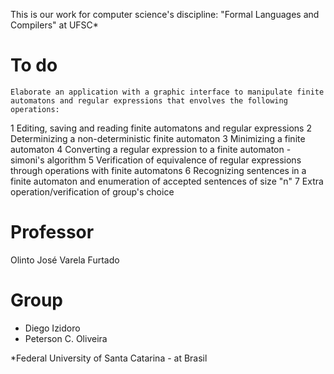 This is our work for computer science's discipline: "Formal Languages and Compilers" at UFSC\*

To do
=====
    Elaborate an application with a graphic interface to manipulate finite automatons and regular expressions that envolves the following operations:

1 Editing, saving and reading finite automatons and regular expressions
2 Determinizing a non-deterministic finite automaton
3 Minimizing a finite automaton
4 Converting a regular expression to a finite automaton - simoni's algorithm
5 Verification of equivalence of regular expressions through operations with finite automatons
6 Recognizing sentences in a finite automaton and enumeration of accepted sentences of size "n"
7 Extra operation/verification of group's choice

Professor
=========
Olinto José Varela Furtado

Group
=====
* Diego Izidoro
* Peterson C. Oliveira

\*Federal University of Santa Catarina - at Brasil
